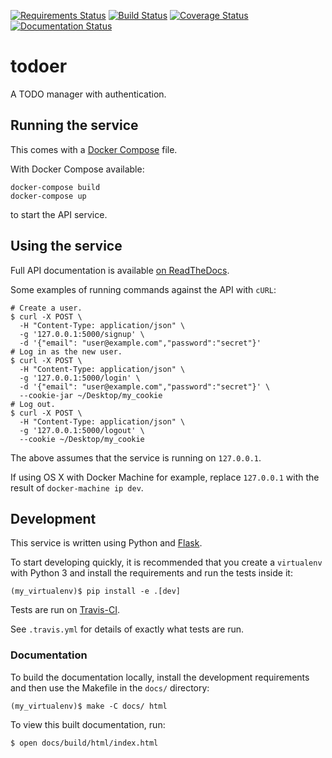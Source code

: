 [![Requirements Status](https://requires.io/github/adamtheturtle/todo/requirements.svg?branch=master)](https://requires.io/github/adamtheturtle/todo/requirements/?branch=master)
[![Build Status](https://travis-ci.org/adamtheturtle/todo.svg?branch=master)](https://travis-ci.org/adamtheturtle/todo)
[![Coverage Status](https://coveralls.io/repos/adamtheturtle/todo/badge.svg?branch=master&service=github)](https://coveralls.io/github/adamtheturtle/todo?branch=master)
[![Documentation Status](https://readthedocs.org/projects/todoer/badge/?version=latest)](http://todoer.readthedocs.org/en/latest/?badge=latest)


# todoer

A TODO manager with authentication.

## Running the service

This comes with a [Docker Compose](https://docs.docker.com/compose/) file.

With Docker Compose available:

```
docker-compose build
docker-compose up
```

to start the API service.

## Using the service

Full API documentation is available [on ReadTheDocs](http://todoer.readthedocs.io/en/latest/).

Some examples of running commands against the API with ``cURL``:

  ```
  # Create a user.
  $ curl -X POST \
    -H "Content-Type: application/json" \
    -g '127.0.0.1:5000/signup' \
    -d '{"email": "user@example.com","password":"secret"}'
  # Log in as the new user.
  $ curl -X POST \
    -H "Content-Type: application/json" \
    -g '127.0.0.1:5000/login' \
    -d '{"email": "user@example.com","password":"secret"}' \
    --cookie-jar ~/Desktop/my_cookie
  # Log out.
  $ curl -X POST \
    -H "Content-Type: application/json" \
    -g '127.0.0.1:5000/logout' \
    --cookie ~/Desktop/my_cookie
  ```

The above assumes that the service is running on `127.0.0.1`.

If using OS X with Docker Machine for example,
replace `127.0.0.1` with the result of `docker-machine ip dev`.

## Development

This service is written using Python and [Flask](http://flask.pocoo.org).

To start developing quickly, it is recommended that you create a `virtualenv` with Python 3 and install the requirements and run the tests inside it:

```
(my_virtualenv)$ pip install -e .[dev]
```

Tests are run on [Travis-CI](https://travis-ci.org/adamtheturtle/todo).

See `.travis.yml` for details of exactly what tests are run.

### Documentation

To build the documentation locally, install the development requirements and then use the Makefile in the `docs/` directory:

```
(my_virtualenv)$ make -C docs/ html
```

To view this built documentation, run:

```
$ open docs/build/html/index.html
```
